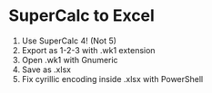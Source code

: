 # SuperCalc to Excel

1. Use SuperCalc 4! (Not 5)
2. Export as 1-2-3 with .wk1 extension
3. Open .wk1 with Gnumeric
4. Save as .xlsx
5. Fix cyrillic encoding inside .xlsx with PowerShell
